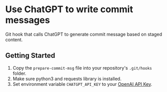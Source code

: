 # Use ChatGPT to write commit messages
Git hook that calls ChatGPT to generate commit message based on staged content.

## Getting Started
1. Copy the `prepare-commit-msg` file into your repository's `.git/hooks` folder.
1. Make sure python3 and requests library is installed.
1. Set environment variable `CHATGPT_API_KEY` to your [OpenAI API Key](https://platform.openai.com/account/api-keys).

